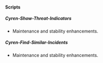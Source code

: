 
#### Scripts

##### Cyren-Show-Threat-Indicators

- Maintenance and stability enhancements.
##### Cyren-Find-Similar-Incidents

- Maintenance and stability enhancements.
